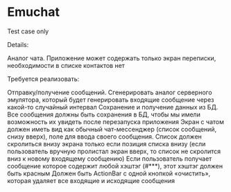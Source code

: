 # Emuchat
Test case only

Details:


Аналог чата. Приложение может содержать только экран переписки, необходимости в списке контактов нет

Требуется реализовать:

  Отправку/получение сообщений. Сгенерировать аналог серверного эмулятора, который будет генерировать входящие сообщение через какой-то случайный интервал
  Сохранение и получение данных из БД. Все сообщения должны быть сохранения в БД, чтобы мы имели возможность их увидеть после  перезапуска приложения
  Экран с чатом должен иметь вид как обычный чат-мессенджер (список сообщений, снизу вверх), поле для ввода своего сообщения.  Список должен скролиться внизу экрана только если позиция списка внизу (если пользователь вручную пролистал экран вверх, то  список не скролится вниз к новому входящему сообщению)
  Если пользователь получает сообщение которое содержит любой хэштэг (#***), этот хэштэг должен быть красным
  Должен быть ActionBar с одной кнопкой «очистить», которая удаляет все входящие и исходящие сообщения
